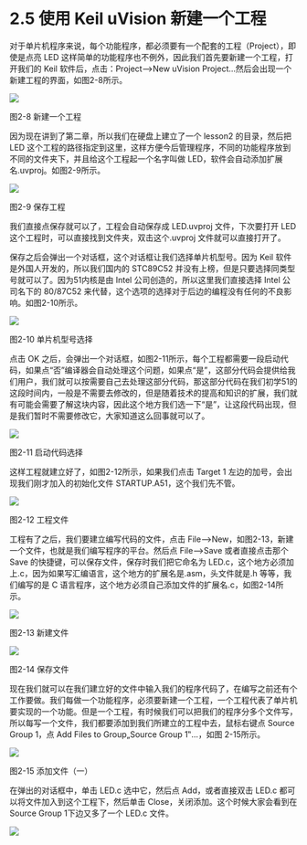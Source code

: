 # 2.5 使用 Keil uVision 新建一个工程

对于单片机程序来说，每个功能程序，都必须要有一个配套的工程（Project），即使是点亮 LED 这样简单的功能程序也不例外，因此我们首先要新建一个工程，打开我们的 Keil 软件后，点击：Project-->New uVision Project...然后会出现一个新建工程的界面，如图2-8所示。

![](images/8.png)

图2-8 新建一个工程

因为现在讲到了第二章，所以我们在硬盘上建立了一个 lesson2 的目录，然后把 LED 这个工程的路径指定到这里，这样方便今后管理程序，不同的功能程序放到不同的文件夹下，并且给这个工程起一个名字叫做 LED，软件会自动添加扩展名.uvproj。如图2-9所示。

![](images/9.png)

图2-9 保存工程

我们直接点保存就可以了，工程会自动保存成 LED.uvproj 文件，下次要打开 LED 这个工程时，可以直接找到文件夹，双击这个.uvproj 文件就可以直接打开了。

保存之后会弹出一个对话框，这个对话框让我们选择单片机型号。因为 Keil 软件是外国人开发的，所以我们国内的 STC89C52 并没有上榜，但是只要选择同类型号就可以了。因为51内核是由 Intel 公司创造的，所以这里我们直接选择 Intel 公司名下的 80/87C52 来代替，这个选项的选择对于后边的编程没有任何的不良影响。如图2-10所示。

![](images/10.png)

图2-10 单片机型号选择

点击 OK 之后，会弹出一个对话框，如图2-11所示，每个工程都需要一段启动代码，如果点“否”编译器会自动处理这个问题，如果点“是”，这部分代码会提供给我们用户，我们就可以按需要自己去处理这部分代码，那这部分代码在我们初学51的这段时间内，一般是不需要去修改的，但是随着技术的提高和知识的扩展，我们就有可能会需要了解这块内容，因此这个地方我们选一下“是”，让这段代码出现，但是我们暂时不需要修改它，大家知道这么回事就可以了。

![](images/11.png)

图2-11 启动代码选择

这样工程就建立好了，如图2-12所示，如果我们点击 Target 1 左边的加号，会出现我们刚才加入的初始化文件 STARTUP.A51，这个我们先不管。

![](images/12.png)

图2-12 工程文件

工程有了之后，我们要建立编写代码的文件，点击 File-->New，如图2-13，新建一个文件，也就是我们编写程序的平台。然后点 File-->Save 或者直接点击那个 Save 的快捷键，可以保存文件，保存时我们把它命名为 LED.c，这个地方必须加上.c，因为如果写汇编语言，这个地方的扩展名是.asm，头文件就是.h 等等，我们编写的是 C 语言程序，这个地方必须自己添加文件的扩展名.c，如图2-14所示。

![](images/13.png)

图2-13 新建文件

![](images/14.png)

图2-14 保存文件

现在我们就可以在我们建立好的文件中输入我们的程序代码了，在编写之前还有个工作要做。我们每做一个功能程序，必须要新建一个工程，一个工程代表了单片机要实现的一个功能。但是一个工程，有时候我们可以把我们的程序分多个文件写，所以每写一个文件，我们都要添加到我们所建立的工程中去，鼠标右键点 Source Group 1，点 Add Files to Group„Source Group 1‟...，如图 2-15所示。

![](images/15.png)

图2-15 添加文件（一）

在弹出的对话框中，单击 LED.c 选中它，然后点 Add，或者直接双击 LED.c 都可以将文件加入到这个工程下，然后单击 Close，关闭添加。这个时候大家会看到在 Source Group 1下边又多了一个 LED.c 文件。

![](images/16.png)